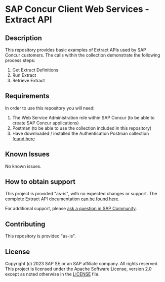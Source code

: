 # SAP Concur Client Web Services - Extract API
<!-- Please include descriptive title -->

<!--- Register repository https://api.reuse.software/register, then add REUSE badge:
[![REUSE status](https://api.reuse.software/badge/github.com/SAP-samples/REPO-NAME)](https://api.reuse.software/info/github.com/SAP-samples/REPO-NAME)
-->

## Description
This repository provides basic examples of Extract APIs used by SAP Concur customers. The calls within the collection demonstrate the following process steps:
1) Get Extract Definitions
2) Run Extract
3) Retrieve Extract

## Requirements
In order to use this repository you will need:
1) The Web Service Administration role within SAP Concur (to be able to create SAP Concur applications)
2) Postman (to be able to use the collection included in this repository)
3) Have downloaded / installed the Authentication Postman collection [found here](https://github.com/SAP-samples/concur-web-services-authentication)

## Known Issues
No known issues.

## How to obtain support
This project is provided "as-is", with no expected changes or support.
The complete Extract API documentation [can be found here](https://developer.concur.com/api-reference/common/extracts/v1.extracts.html).
 
For additional support, please [ask a question in SAP Community](https://answers.sap.com/questions/ask.html).

## Contributing
This repository is provided "as-is".

## License
Copyright (c) 2023 SAP SE or an SAP affiliate company. All rights reserved. This project is licensed under the Apache Software License, version 2.0 except as noted otherwise in the [LICENSE](LICENSE) file.

